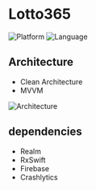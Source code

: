 # Lotto365
![Platform](https://img.shields.io/badge/platform-iOS-blue.svg)
![Language](https://img.shields.io/badge/Language-Swift-red.svg)

Architecture
------------
* Clean Architecture
* MVVM

![Architecture](https://user-images.githubusercontent.com/23692184/84996180-e346f100-b187-11ea-8483-cdc2b49a27ca.png)


dependencies
------------
* Realm
* RxSwift
* Firebase
* Crashlytics
